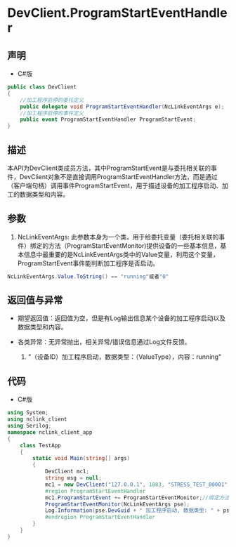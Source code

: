 # DevClient.ProgramStartEventHandler

## 声明

- C#版

```c#
public class DevClient
{
    //加工程序启停的委托定义
    public delegate void ProgramStartEventHandler(NcLinkEventArgs e);
    //加工程序启停的事件定义
    public event ProgramStartEventHandler ProgramStartEvent;
}
```

## 描述

​        本API为DevClient类成员方法，其中ProgramStartEvent是与委托相关联的事件，DevClient对象不是直接调用ProgramStartEventHandler方法，而是通过（客户端句柄）调用事件ProgramStartEvent，用于描述设备的加工程序启动、加工的数据类型和内容。

## 参数

1. NcLinkEventArgs: 此参数本身为一个类，用于给委托变量（委托相关联的事件）绑定的方法（ProgramStartEventMonitor)提供设备的一些基本信息，基本信息中最重要的是NcLinkEventArgs类中的Value变量，利用这个变量，ProgramStartEvent事件能判断加工程序是否启动。

  ```c#
  NcLinkEventArgs.Value.ToString() == "running"或者"0"
  ```
## 返回值与异常

- 期望返回值：返回值为空，但是有Log输出信息某个设备的加工程序启动以及数据类型和内容。
- 各类异常：无异常抛出，相关异常/错误信息通过Log文件反馈。

  1.  "（设备ID）加工程序启动，数据类型：（ValueType），内容：running"
  
## 代码

- C#版

```c#
using System;
using nclink_client
using Serilog;
namespace nclink_client_app
{
    class TestApp
    {
        static void Main(string[] args)
        {
            DevClient mc1;
            string msg = null;
            mc1 = new DevClient("127.0.0.1", 1883, "STRESS_TEST_00001", false);
            #region ProgramStartEventHandler
            mc1.ProgramStartEvent += ProgramStartEventMonitor;//绑定方法
            ProgramStartEventMonitor(NcLinkEventArgs pse);
            Log.Information(pse.DevGuid + " 加工程序启动, 数据类型: " + pse.ValueType +", 内容: " + pse.Value);
            #endregion ProgramStartEventHandler
        }
    }
}
```

